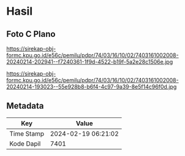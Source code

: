# Hasil

## Foto C Plano

https://sirekap-obj-formc.kpu.go.id/e56c/pemilu/pdpr/74/03/16/10/02/7403161002008-20240214-202941--f7240361-1f9d-4522-b19f-5a2e28c1506e.jpg

https://sirekap-obj-formc.kpu.go.id/e56c/pemilu/pdpr/74/03/16/10/02/7403161002008-20240214-193023--55e928b8-b6f4-4c97-9a39-8e5f14c96f0d.jpg


## Metadata

| Key        | Value               |
| ---------- | ------------------- |
| Time Stamp | 2024-02-19 06:21:02 |
| Kode Dapil | 7401                |



